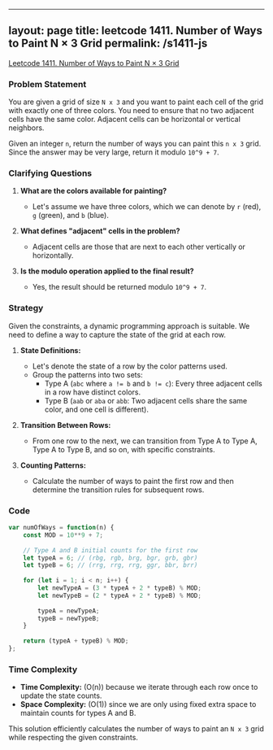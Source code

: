 
---
layout: page
title: leetcode 1411. Number of Ways to Paint N × 3 Grid
permalink: /s1411-js
---
[Leetcode 1411. Number of Ways to Paint N × 3 Grid](https://algoadvance.github.io/algoadvance/l1411)
### Problem Statement

You are given a grid of size `N x 3` and you want to paint each cell of the grid with exactly one of three colors. You need to ensure that no two adjacent cells have the same color. Adjacent cells can be horizontal or vertical neighbors.

Given an integer `n`, return the number of ways you can paint this `n x 3` grid. Since the answer may be very large, return it modulo `10^9 + 7`.

### Clarifying Questions

1. **What are the colors available for painting?** 
   - Let's assume we have three colors, which we can denote by `r` (red), `g` (green), and `b` (blue).

2. **What defines "adjacent" cells in the problem?**
   - Adjacent cells are those that are next to each other vertically or horizontally.

3. **Is the modulo operation applied to the final result?**
   - Yes, the result should be returned modulo `10^9 + 7`.

### Strategy

Given the constraints, a dynamic programming approach is suitable. We need to define a way to capture the state of the grid at each row.

1. **State Definitions:**
   - Let's denote the state of a row by the color patterns used.
   - Group the patterns into two sets: 
     - Type A (`abc` where `a != b` and `b != c`): Every three adjacent cells in a row have distinct colors.
     - Type B (`aab` or `aba` or `abb`: Two adjacent cells share the same color, and one cell is different).
     
2. **Transition Between Rows:**
   - From one row to the next, we can transition from Type A to Type A, Type A to Type B, and so on, with specific constraints.

3. **Counting Patterns:**
   - Calculate the number of ways to paint the first row and then determine the transition rules for subsequent rows.

### Code

```javascript
var numOfWays = function(n) {
    const MOD = 10**9 + 7;
    
    // Type A and B initial counts for the first row
    let typeA = 6; // (rbg, rgb, brg, bgr, grb, gbr)
    let typeB = 6; // (rrg, rrg, rrg, ggr, bbr, brr)
    
    for (let i = 1; i < n; i++) {
        let newTypeA = (3 * typeA + 2 * typeB) % MOD;
        let newTypeB = (2 * typeA + 2 * typeB) % MOD;
        
        typeA = newTypeA;
        typeB = newTypeB;
    }
    
    return (typeA + typeB) % MOD;
};
```

### Time Complexity

- **Time Complexity:** \(O(n)\) because we iterate through each row once to update the state counts.
- **Space Complexity:** \(O(1)\) since we are only using fixed extra space to maintain counts for types A and B.

This solution efficiently calculates the number of ways to paint an `N x 3` grid while respecting the given constraints.